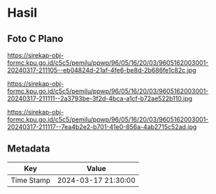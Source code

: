 # Hasil

## Foto C Plano

https://sirekap-obj-formc.kpu.go.id/c5c5/pemilu/ppwp/96/05/16/20/03/9605162003001-20240317-211105--eb04824d-21af-4fe6-be8d-2b686fe1c82c.jpg

https://sirekap-obj-formc.kpu.go.id/c5c5/pemilu/ppwp/96/05/16/20/03/9605162003001-20240317-211111--2a3793be-3f2d-4bca-a1cf-b72ae522b110.jpg

https://sirekap-obj-formc.kpu.go.id/c5c5/pemilu/ppwp/96/05/16/20/03/9605162003001-20240317-211117--7ea4b2e2-b701-41e0-856a-4ab2715c52ad.jpg


## Metadata

| Key        | Value               |
| ---------- | ------------------- |
| Time Stamp | 2024-03-17 21:30:00 |



